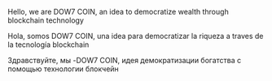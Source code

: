 <!DOCTYPE html>
<html lang="en">
<head>
    <meta charset="UTF-8">
  
</head>
<body>
<p>Hello, we are DOW7 COIN, an idea to democratize wealth through blockchain technology</p>
<p>Hola, somos DOW7 COIN, una idea para democratizar la riqueza a traves de la tecnología blockchain</p>
<p>Здравствуйте, мы -DOW7 COIN, идея демократизации богатства с помощью технологии блокчейн</p>
 
</body>
</html>

